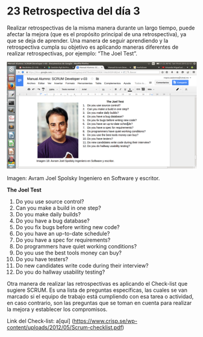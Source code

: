 # 23 Retrospectiva del día 3


Realizar retrospectivas de la misma manera durante un largo tiempo, puede afectar la mejora (que es el propósito principal de una retrospectiva), ya que se deja de aprender. Una manera de seguir aprendiendo y la retrospectiva cumpla su objetivo es aplicando maneras diferentes de realizar retrospectivas, por ejemplo: “The Joel Test”.

![Joel](images/joel.png)

Imagen: Avram Joel Spolsky Ingeniero en Software y escritor.

__The Joel Test__
1. Do you use source control?
2. Can you make a build in one step?
3. Do you make daily builds?
4. Do you have a bug database?
5. Do you fix bugs before writing new code?
6. Do you have an up-to-date schedule?
7. Do you have a spec for requirements?
8. Do programmers have quiet working conditions?
9. Do you use the best tools money can buy?
10. Do you have testers?
11. Do new candidates write code during their interview?
12. Do you do hallway usability testing?

Otra manera de realizar las retrospectivas es aplicando el Check-list que sugiere SCRUM. Es una lista de preguntas específicas, las cuales se van marcado si el equipo de trabajo está cumpliendo con esa tarea o actividad, en caso contrario, son las preguntas que se toman en cuenta para realizar la mejora y establecer los compromisos.

Link del Check-list: a[quí] (https://www.crisp.se/wp-content/uploads/2012/05/Scrum-checklist.pdf)




